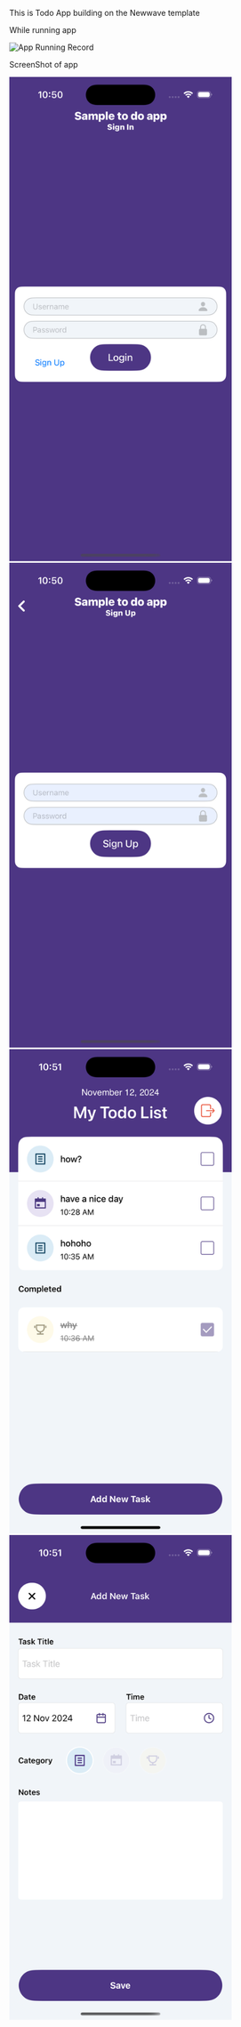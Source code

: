 This is Todo App building on the Newwave template

While running app

<img src="ScreenShots/Simulator Screen Recording - iPhone 16 Pro - 2024-11-12 at 11.03.36.gif" alt="App Running Record" width="400">

ScreenShot of app

<img src="ScreenShots/Simulator Screenshot - iPhone 16 Pro - 2024-11-12 at 10.50.32.png" alt="Signin Screen" width="400">
<img src="ScreenShots/Simulator Screenshot - iPhone 16 Pro - 2024-11-12 at 10.50.35.png" alt="Sign up Screen" width="400">
<img src="ScreenShots/Simulator Screenshot - iPhone 16 Pro - 2024-11-12 at 10.51.04.png" alt="Home Screen" width="400">
<img src="ScreenShots/Simulator Screenshot - iPhone 16 Pro - 2024-11-12 at 10.51.06.png" alt="Detail / Create Screen" width="400">
